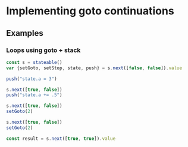 # Implementing goto continuations

## Examples
### Loops using goto + stack
```js
const s = stateable()
var {setGoto, setStop, state, push} = s.next([false, false]).value

push("state.a = 3")

s.next([true, false])
push("state.a += .5")

s.next([true, false])
setGoto(2)

s.next([true, false])
setGoto(2)

const result = s.next([true, true]).value
```
